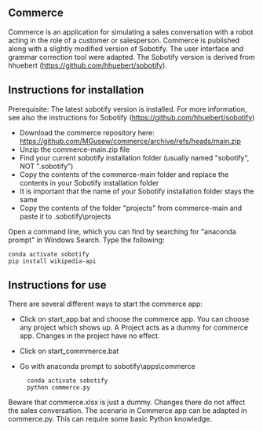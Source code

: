 ## Commerce
Commerce is an application for simulating a sales conversation with a robot acting in the role of a customer or salesperson. Commerce is published along with a slightly modified version of Sobotify. The user interface and grammar correction tool were adapted. The Sobotify version is derived from hhuebert (https://github.com/hhuebert/sobotify).

## Instructions for installation
Prerequisite: The latest sobotify version is installed.
For more information, see also the instructions for Sobotify (https://github.com/hhuebert/sobotify)
* Download the commerce repository here: https://github.com/MGusew/commerce/archive/refs/heads/main.zip
* Unzip the commerce-main.zip file 
* Find your current sobotify installation folder (usually named "sobotify", NOT ".sobotify")
* Copy the contents of the commerce-main folder and replace the contents in your Sobotify installation folder
* It is important that the name of your Sobotify installation folder stays the same 
* Copy the contents of the folder "projects" from commerce-main and paste it to .sobotify\projects

Open a command line, which you can find by searching for "anaconda prompt" in Windows Search.
Type the following:

    conda activate sobotify
    pip install wikipedia-api

## Instructions for use
There are several different ways to start the commerce app:
* Click on start_app.bat and choose the commerce app. You can choose any project which shows up. A Project acts as a dummy for commerce app. Changes in the project have no effect.
* Click on start_commmerce.bat
* Go with anaconda prompt to sobotify\apps\commerce

        conda activate sobotify
        python commerce.py

Beware that commerce.xlsx is just a dummy. Changes there do not affect the sales conversation. The scenario in Commerce app can be adapted in commerce.py. This can require some basic Python knowledge.